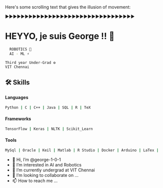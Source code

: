 Here's some scrolling text that gives the illusion of movement:

▶▶▶▶▶▶▶▶▶▶▶▶▶▶▶▶▶▶▶▶▶▶▶▶▶▶▶▶▶▶▶▶▶

# HEYYO, je suis George !! 🙌




```bash
  ROBOTICS 🤖
  AI - ML ⚡
```
```bashT
Third year Under-Grad ⚙️
VIT Chennai
```




## 🛠 Skills

#### Languages 
```bash
Python | C | C++ | Java | SQL | R | TeX
```
#### Frameworks
```bash
TensorFlow | Keras | NLTK | Scikit_Learn
```
#### Tools
```bash
MySql | Oracle | Keil | Matlab | R Studio | Docker | Arduino | LaTex | pandas | NumPy 
```
- 👋 Hi, I’m @george-1-0-1
- 👀 I’m interested in AI and Robotics
- 🌱 I’m currently undergrad at  VIT Chennai
- 💞️ I’m looking to collaborate on ...
- 📫 How to reach me ...

<!---
george-1-0-1/george-1-0-1 is a ✨ special ✨ repository because its `README.md` (this file) appears on your GitHub profile.
You can click the Preview link to take a look at your changes.
--->
